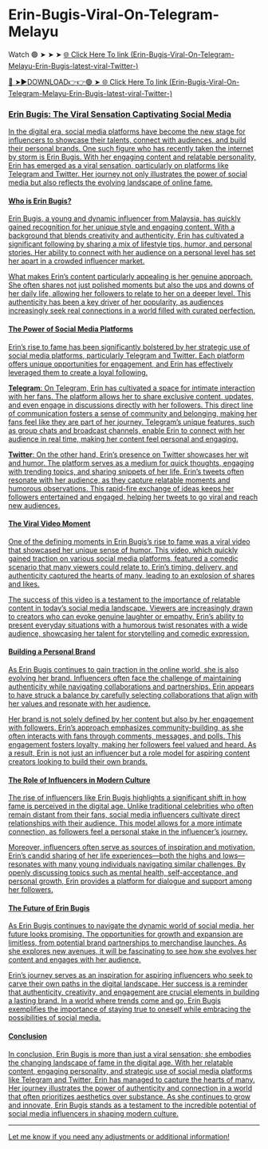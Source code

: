 # Erin-Bugis-Viral-On-Telegram-Melayu
Watch 🟢 ➤ ➤ ➤ <a href="https://gytrix.cfd/skdfdial"> 🌐 Click Here To link (Erin-Bugis-Viral-On-Telegram-Melayu-Erin-Bugis-latest-viral-Twitter-) 

🔴 ➤►DOWNLOAD👉👉🟢 ➤<a href="https://gytrix.cfd/skdfdial"> 🌐 Click Here To link (Erin-Bugis-Viral-On-Telegram-Melayu-Erin-Bugis-latest-viral-Twitter-)



### Erin Bugis: The Viral Sensation Captivating Social Media

In the digital era, social media platforms have become the new stage for influencers to showcase their talents, connect with audiences, and build their personal brands. One such figure who has recently taken the internet by storm is Erin Bugis. With her engaging content and relatable personality, Erin has emerged as a viral sensation, particularly on platforms like Telegram and Twitter. Her journey not only illustrates the power of social media but also reflects the evolving landscape of online fame.

#### Who is Erin Bugis?

Erin Bugis, a young and dynamic influencer from Malaysia, has quickly gained recognition for her unique style and engaging content. With a background that blends creativity and authenticity, Erin has cultivated a significant following by sharing a mix of lifestyle tips, humor, and personal stories. Her ability to connect with her audience on a personal level has set her apart in a crowded influencer market.

What makes Erin’s content particularly appealing is her genuine approach. She often shares not just polished moments but also the ups and downs of her daily life, allowing her followers to relate to her on a deeper level. This authenticity has been a key driver of her popularity, as audiences increasingly seek real connections in a world filled with curated perfection.

#### The Power of Social Media Platforms

Erin’s rise to fame has been significantly bolstered by her strategic use of social media platforms, particularly Telegram and Twitter. Each platform offers unique opportunities for engagement, and Erin has effectively leveraged them to create a loyal following.

**Telegram**: On Telegram, Erin has cultivated a space for intimate interaction with her fans. The platform allows her to share exclusive content, updates, and even engage in discussions directly with her followers. This direct line of communication fosters a sense of community and belonging, making her fans feel like they are part of her journey. Telegram’s unique features, such as group chats and broadcast channels, enable Erin to connect with her audience in real time, making her content feel personal and engaging.

**Twitter**: On the other hand, Erin’s presence on Twitter showcases her wit and humor. The platform serves as a medium for quick thoughts, engaging with trending topics, and sharing snippets of her life. Erin’s tweets often resonate with her audience, as they capture relatable moments and humorous observations. This rapid-fire exchange of ideas keeps her followers entertained and engaged, helping her tweets to go viral and reach new audiences.

#### The Viral Video Moment

One of the defining moments in Erin Bugis’s rise to fame was a viral video that showcased her unique sense of humor. This video, which quickly gained traction on various social media platforms, featured a comedic scenario that many viewers could relate to. Erin’s timing, delivery, and authenticity captured the hearts of many, leading to an explosion of shares and likes.

The success of this video is a testament to the importance of relatable content in today’s social media landscape. Viewers are increasingly drawn to creators who can evoke genuine laughter or empathy. Erin’s ability to present everyday situations with a humorous twist resonates with a wide audience, showcasing her talent for storytelling and comedic expression.

#### Building a Personal Brand

As Erin Bugis continues to gain traction in the online world, she is also evolving her brand. Influencers often face the challenge of maintaining authenticity while navigating collaborations and partnerships. Erin appears to have struck a balance by carefully selecting collaborations that align with her values and resonate with her audience.

Her brand is not solely defined by her content but also by her engagement with followers. Erin’s approach emphasizes community-building, as she often interacts with fans through comments, messages, and polls. This engagement fosters loyalty, making her followers feel valued and heard. As a result, Erin is not just an influencer but a role model for aspiring content creators looking to build their own brands.

#### The Role of Influencers in Modern Culture

The rise of influencers like Erin Bugis highlights a significant shift in how fame is perceived in the digital age. Unlike traditional celebrities who often remain distant from their fans, social media influencers cultivate direct relationships with their audience. This model allows for a more intimate connection, as followers feel a personal stake in the influencer’s journey.

Moreover, influencers often serve as sources of inspiration and motivation. Erin’s candid sharing of her life experiences—both the highs and lows—resonates with many young individuals navigating similar challenges. By openly discussing topics such as mental health, self-acceptance, and personal growth, Erin provides a platform for dialogue and support among her followers.

#### The Future of Erin Bugis

As Erin Bugis continues to navigate the dynamic world of social media, her future looks promising. The opportunities for growth and expansion are limitless, from potential brand partnerships to merchandise launches. As she explores new avenues, it will be fascinating to see how she evolves her content and engages with her audience.

Erin’s journey serves as an inspiration for aspiring influencers who seek to carve their own paths in the digital landscape. Her success is a reminder that authenticity, creativity, and engagement are crucial elements in building a lasting brand. In a world where trends come and go, Erin Bugis exemplifies the importance of staying true to oneself while embracing the possibilities of social media.

#### Conclusion

In conclusion, Erin Bugis is more than just a viral sensation; she embodies the changing landscape of fame in the digital age. With her relatable content, engaging personality, and strategic use of social media platforms like Telegram and Twitter, Erin has managed to capture the hearts of many. Her journey illustrates the power of authenticity and connection in a world that often prioritizes aesthetics over substance. As she continues to grow and innovate, Erin Bugis stands as a testament to the incredible potential of social media influencers in shaping modern culture.

---

Let me know if you need any adjustments or additional information!
